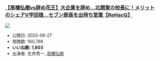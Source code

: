 ### [【高橋弘樹vs辞め花王】大企業を辞め...北関東の校長に！メリットのシェアV字回復...セブン部長を出待ち営業【ReHacQ】](https://www.youtube.com/watch?v=xDmYqCMz9ck)
[![](https://img.youtube.com/vi/xDmYqCMz9ck/sddefault.jpg)](https://www.youtube.com/watch?v=xDmYqCMz9ck)
-   公開日: 2025-06-27
-   視聴数: 160,788
-   **いいね数: 1,803**
-   出演者: 生井秀一, [高橋弘樹](/rehacq_fan/people/高橋弘樹 "wikilink")
